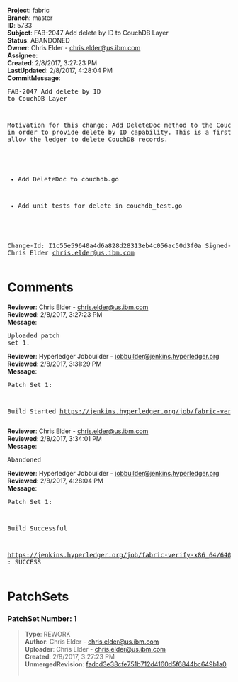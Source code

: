 <strong>Project</strong>: fabric<br><strong>Branch</strong>: master<br><strong>ID</strong>: 5733<br><strong>Subject</strong>: FAB-2047 Add delete by ID to CouchDB Layer<br><strong>Status</strong>: ABANDONED<br><strong>Owner</strong>: Chris Elder - chris.elder@us.ibm.com<br><strong>Assignee</strong>:<br><strong>Created</strong>: 2/8/2017, 3:27:23 PM<br><strong>LastUpdated</strong>: 2/8/2017, 4:28:04 PM<br><strong>CommitMessage</strong>:<br><pre>FAB-2047 Add delete by ID to CouchDB Layer

Motivation for this change:
Add DeleteDoc method to the CouchDB layer in order to provide
delete by ID capability.  This is a first step to allow the ledger
to delete CouchDB records.

- Add DeleteDoc to couchdb.go

- Add unit tests for delete in couchdb_test.go

Change-Id: I1c55e59640a4d6a828d28313eb4c056ac50d3f0a
Signed-off-by: Chris Elder <chris.elder@us.ibm.com>
</pre><h1>Comments</h1><strong>Reviewer</strong>: Chris Elder - chris.elder@us.ibm.com<br><strong>Reviewed</strong>: 2/8/2017, 3:27:23 PM<br><strong>Message</strong>: <pre>Uploaded patch set 1.</pre><strong>Reviewer</strong>: Hyperledger Jobbuilder - jobbuilder@jenkins.hyperledger.org<br><strong>Reviewed</strong>: 2/8/2017, 3:31:29 PM<br><strong>Message</strong>: <pre>Patch Set 1:

Build Started https://jenkins.hyperledger.org/job/fabric-verify-x86_64/6405/</pre><strong>Reviewer</strong>: Chris Elder - chris.elder@us.ibm.com<br><strong>Reviewed</strong>: 2/8/2017, 3:34:01 PM<br><strong>Message</strong>: <pre>Abandoned</pre><strong>Reviewer</strong>: Hyperledger Jobbuilder - jobbuilder@jenkins.hyperledger.org<br><strong>Reviewed</strong>: 2/8/2017, 4:28:04 PM<br><strong>Message</strong>: <pre>Patch Set 1:

Build Successful 

https://jenkins.hyperledger.org/job/fabric-verify-x86_64/6405/ : SUCCESS</pre><h1>PatchSets</h1><h3>PatchSet Number: 1</h3><blockquote><strong>Type</strong>: REWORK<br><strong>Author</strong>: Chris Elder - chris.elder@us.ibm.com<br><strong>Uploader</strong>: Chris Elder - chris.elder@us.ibm.com<br><strong>Created</strong>: 2/8/2017, 3:27:23 PM<br><strong>UnmergedRevision</strong>: [fadcd3e38cfe751b712d4160d5f6844bc649b1a0](https://github.com/hyperledger-gerrit-archive/fabric/commit/fadcd3e38cfe751b712d4160d5f6844bc649b1a0)<br><br></blockquote>